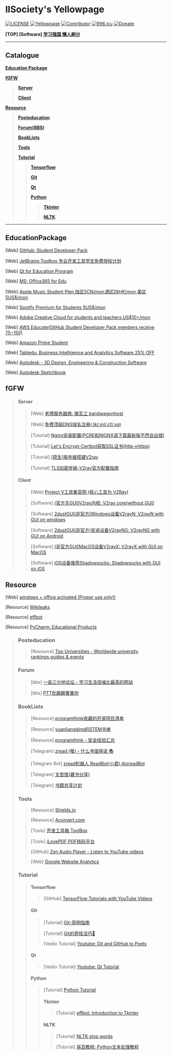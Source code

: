 # llSociety's Yellowpage

[![LICENSE](https://img.shields.io/badge/license-CC0--1.0-green.svg?style=flat-square)](LICENSE)
[![Yellowpage](https://img.shields.io/badge/llSociety-Yellowpage-yellow.svg?style=flat-square)](https://github.com/DolorHunter/llsociety)
[![Contributor](https://img.shields.io/badge/Contributor-%201-blue.svg?style=flat-square)](https://github.com/DolorHunter/llsociety/graphs/contributors)
<a href="https://996.icu"><img src="https://img.shields.io/badge/link-996.icu-red.svg?style=flat-square" alt="996.icu"></a>
[![Donate](https://img.shields.io/badge/Coffee-fee-ff69b4.svg?style=flat-square)](https://www.paypal.me/dolor059)

**[TOP] [Software] [学习强国 懒人刷分](https://github.com/fuck-xuexiqiangguo/Fuck-XueXiQiangGuo)**

______

## Catalogue

__[Education Package](#EducationPackage)__

__[fGFW](#fGFW)__
>__[Server](#Server)__
>
>__[Client](#Client)__

__[Resource](#Resource)__
>__[Posteducation](#Posteducation)__
>
>__[Forum(BBS)](#Forum)__
>
>__[BookLists](#BookLists)__
>
>__[Tools](#Tools)__
>
>__[Tutorial](#Tutorial)__
>>__[Tensorflow](#Tensorflow)__
>>
>>__[Git](#Git)__
>>
>>__[Qt](#Qt)__
>>
>>__[Python](#Python)__
>>>__[Tkinter](#Tkinter)__
>>>
>>>__[NLTK](#NLTK)__

__________

## EducationPackage
[Web] [GitHub: Student Developer Pack](https://education.github.com/pack)

[Web] [JetBrains Toolbox 专业开发工具学生免费授权计划](https://www.jetbrains.com/zh/student/)

[Web] [Qt for Education Program](https://www.qt.io/qt-for-educational-program)

[Web] [MS: Office365 for Edu](https://products.office.com/en-us/student/office-in-education?tab=students)

[Web] [Apple Music Student Plen 陆区5CN$/mon 港区28HK$/mon 美区5US$/mon](https://www.myunidays.com/CN/zh-CN/partners/applemusic/view/online)

[Web] [Spotify Premium for Students 5US$/mon](https://www.spotify.com/us/student/)

[Web] [Adobe Creative Cloud for students and teachers US$10+/mon](https://www.adobe.com/creativecloud/buy/students.html)

[Web] [AWS Educate(GitHub Student Developer Pack members receive $75-$150)](https://aws.amazon.com/cn/education/awseducate/)

[Web] [Amazon Prime Student](https://www.amazon.com/Amazon-Student/b?ie=UTF8&node=668781011)

[Web] [Tabledu: Business Intelligence and Analytics Software 25% OFF](https://www.tableau.com/zh-cn/academic/students)

[Web] [Autodesk - 3D Design, Engineering & Construction Software](https://www.autodesk.com/education/free-software/featured)

[Web] [Autodesk Sketchbook](https://sketchbook.com/education)

## fGFW
>#### Server
>>[Web] [老牌服务器商: 搬瓦工 bandwagonhost](https://bandwagonhost.com/)
>>
>>[Web] [免费顶级DNS域名注册(.tk/.ml/.cf/.sg)](https://my.freenom.com/)
>>
>>[Tutorial] [Nginx安装配置(PCRE和NIGNX请下载最新版不然会出错)](http://www.runoob.com/linux/nginx-install-setup.html)
>>
>>[Tutorial] [Let's Encrypt-Certbot获取SSL证书(http->https)](https://github.com/certbot/certbot)
>>
>>[Tutorial] [[原生]服务器搭建V2ray](https://toutyrater.github.io/prep/install.html)
>>
>>[Tutorial] [TLS加密传输-V2ray官方配置指南](https://toutyrater.github.io/advanced/tls.html)
>
>#### Client
>>[Web] [Project V工具集官网 (核心工具为 V2Ray)](https://www.v2ray.com/)
>>
>>[Software] [(官方无GUI)V2ray内核: V2ray core(without GUI)](https://github.com/v2ray/v2ray-core)
>>
>>[Software] [2dustGUI(非官方)Windows设备V2rayN: V2rayN with GUI on windows](https://github.com/2dust/v2rayN)
>>
>>[Software] [2dustGUI(非官方)安卓设备V2rayNG: V2rayNG with GUI on Android](https://github.com/2dust/v2rayNG)
>>
>>[Software] [(非官方GUI)MacOS设备V2rayX: V2rayX with GUI on MacOS](https://github.com/Cenmrev/V2RayX)
>>
>>[Software] [iOS设备推荐Shadowsocks: Shadowsocks with GUI on iOS](https://www.youtube.com/channel/UClHivjMLEM-ZqrI3skBPMHw)

## Resource
[Web] [windows + office activated (Proper use only!)](https://v0v.bid/)

[Resource] [Wikileaks](https://file.wikileaks.org/file/)

[Resource] [effbot](http://effbot.org/)

[Resource] [PyCharm: Educational Products](https://www.jetbrains.com/education/?fromMenu)

>### Posteducation
>>[Resource] [Top Universities - Worldwide university rankings,guides & events](https://www.topuniversities.com/)
>
>### Forum
>>[bbs] [一亩三分地论坛 - 学习生活信噪比最高的网站](https://www.1point3acres.com/bbs/)
>>
>>[bbs] [PTT批踢踢實業坊](https://www.ptt.cc/bbs/index.html)
>
>### BookLists
>>[Resource] [programthink收藏的开源项目清单](https://github.com/programthink/opensource)
>>
>>[Resource] [yuanliangding的STEM书单](https://github.com/yuanliangding/books)
>>
>>[Resource] [programthink - 安全经验汇总](https://program-think.blogspot.com/2019/01/Security-Guide-for-Political-Activists.html)
>>
>>[Telegram] [zread (推) - 什么书值得读 📚](https://t.me/zreadpush)
>>
>>[Telegram Bot] [zread机器人 ReadBot(小君) @zreadBot](https://t.me/zread)
>>
>>[Telegram] [文杏馆(藏书分享)](https://t.me/BooksThatMakeYouThink)
>>
>>[Telegram] [书籍共享计划](https://t.me/booksharingplan)
>
>### Tools
>>[Resource] [Shields.io](https://shields.io/)
>>
>>[Resource] [Aconvert.com](https://www.aconvert.com/cn/)
>>
>>[Tools] [开发工具箱 ToolBox](http://www.box3.cn/)
>>
>>[Tools] [iLovePDF PDF转码平台](https://www.ilovepdf.com/)
>>
>>[GitHub] [Zen Audio Player - Listen to YouTube videos](https://github.com/zen-audio-player/zen-audio-player.github.io)
>>
>>[Web] [Google Website Analytics](https://analytics.google.com/)
>
>### Tutorial
>>#### Tensorflow
>>>[GitHub] [TensorFlow Tutorials with YouTube Videos](https://github.com/Hvass-Labs/TensorFlow-Tutorials)
>>
>>#### Git
>>>[Tutorial] [Git-简明指南](http://rogerdudler.github.io/git-guide/index.zh.html)
>>>
>>>[Tutorial] [Git的奇技淫巧🙈](https://github.com/521xueweihan/git-tips)
>>>
>>>[Vedio Tutorial] [Youtube: Git and GitHub to Poets](https://www.youtube.com/playlist?list=PLRqwX-V7Uu6ZF9C0YMKuns9sLDzK6zoiV)
>>
>>#### Qt
>>>[Vedio Tutorial] [Youtube: Qt Tutorial](https://www.youtube.com/watch?v=I96uPDifZ1w&list=PLGLfVvz_LVvQrqLpBB4Sfz7gxMN9shP6v)
>>
>>#### Python
>>>[Tutorial] [Python Tutorial](https://pythonspot.com/)
>>>
>>>#### Tkinter
>>>>[Tutorial] [effbot: Introduction to Tkinter](http://effbot.org/tkinterbook/)
>>>
>>>#### NLTK
>>>>[Tutorial] [NLTK stop words](https://pythonspot.com/nltk-stop-words/)
>>>>
>>>>[Tutorial] [易百教程: Python文本处理教程](https://www.yiibai.com/python_text_processing)
